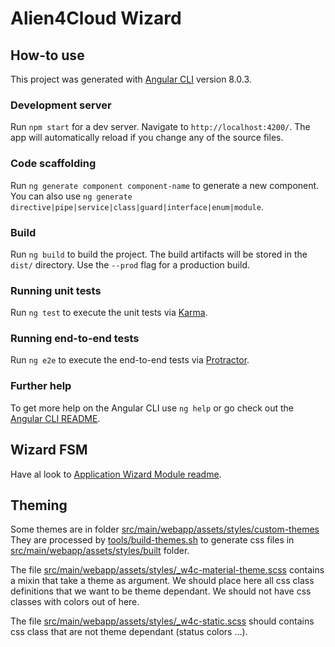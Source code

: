 # Alien4Cloud Wizard

## How-to use

This project was generated with [Angular CLI](https://github.com/angular/angular-cli) version 8.0.3.

### Development server

Run `npm start` for a dev server. Navigate to `http://localhost:4200/`. The app will automatically reload if you change any of the source files.

### Code scaffolding

Run `ng generate component component-name` to generate a new component. You can also use `ng generate directive|pipe|service|class|guard|interface|enum|module`.

### Build

Run `ng build` to build the project. The build artifacts will be stored in the `dist/` directory. Use the `--prod` flag for a production build.

### Running unit tests

Run `ng test` to execute the unit tests via [Karma](https://karma-runner.github.io).

### Running end-to-end tests

Run `ng e2e` to execute the end-to-end tests via [Protractor](http://www.protractortest.org/).

### Further help

To get more help on the Angular CLI use `ng help` or go check out the [Angular CLI README](https://github.com/angular/angular-cli/blob/master/README.md).

## Wizard FSM

Have al look to [Application Wizard Module readme](src/main/webapp/app/features/application-wizard/readme.md).

## Theming

Some themes are in folder [src/main/webapp/assets/styles/custom-themes]()
They are processed by [tools/build-themes.sh]() to generate css files in [src/main/webapp/assets/styles/built]() folder.

The file [src/main/webapp/assets/styles/_w4c-material-theme.scss]() contains a mixin that take a theme as argument. We should place here all css class definitions that we want to be theme dependant. We should not have css classes with colors out of here.

The file [src/main/webapp/assets/styles/_w4c-static.scss]() should contains css class that are not theme dependant (status colors ...).
